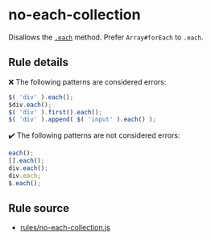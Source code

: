 # no-each-collection

Disallows the [`.each`](https://api.jquery.com/each/) method. Prefer `Array#forEach` to `.each`.

## Rule details

❌ The following patterns are considered errors:
```js
$( 'div' ).each();
$div.each();
$( 'div' ).first().each();
$( 'div' ).append( $( 'input' ).each() );
```

✔️ The following patterns are not considered errors:
```js
each();
[].each();
div.each();
div.each;
$.each();
```
## Rule source

* [rules/no-each-collection.js](../rules/no-each-collection.js)
